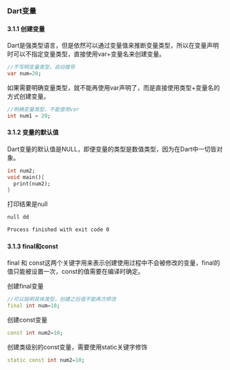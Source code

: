 ### Dart变量
#### 3.1.1 创建变量
Dart是强类型语言，但是依然可以通过变量值来推断变量类型，所以在变量声明时可以不指定变量类型，直接使用var+变量名来创建变量。
```dart
//不写明变量类型，自动推导
var num=20;
```
如果需要明确变量类型，就不能再使用var声明了，而是直接使用类型+变量名的方式创建变量。  
```dart
//明确变量类型，不能使用var
int num1 = 20;
```
#### 3.1.2 变量的默认值
Dart变量的默认值是NULL，即便变量的类型是数值类型，因为在Dart中一切皆对象。  
```dart
int num2;
void main(){
  print(num2);
}
```
打印结果是null
```bash
null dd

Process finished with exit code 0
```

#### 3.1.3 final和const
final 和 const这两个关键字用来表示创建使用过程中不会被修改的变量，final的值只能被设置一次，const的值需要在编译时确定。  

创建final变量
```dart
//可以指明具体类型，创建之后值不能再次修改
final int num=10;
```

创建const变量  
```dart
const int num2=10;
```

创建类级别的const变量，需要使用static关键字修饰  
```dart
static const int num2=10;
```
